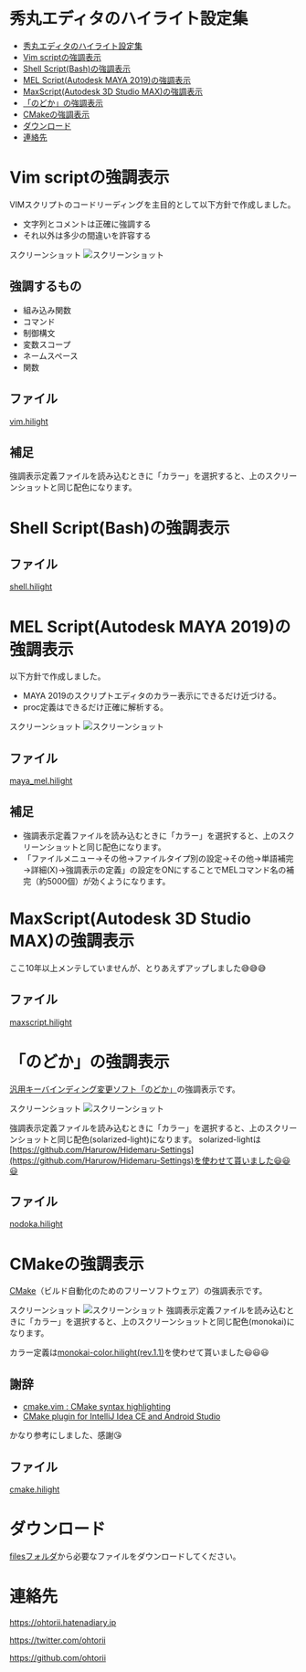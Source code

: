 # 秀丸エディタのハイライト設定集

- [秀丸エディタのハイライト設定集](#秀丸エディタのハイライト設定集)
- [Vim scriptの強調表示](#vim-scriptの強調表示)
- [Shell Script(Bash)の強調表示](#shell-scriptbashの強調表示)
- [MEL Script(Autodesk MAYA 2019)の強調表示](#mel-scriptautodesk-maya-2019の強調表示)
- [MaxScript(Autodesk 3D Studio MAX)の強調表示](#maxscriptautodesk-3d-studio-maxの強調表示)
- [「のどか」の強調表示](#のどかの強調表示)
- [CMakeの強調表示](#cmakeの強調表示)
- [ダウンロード](#ダウンロード)
- [連絡先](#連絡先)



# Vim scriptの強調表示

VIMスクリプトのコードリーディングを主目的として以下方針で作成しました。

- 文字列とコメントは正確に強調する
- それ以外は多少の間違いを許容する

スクリーンショット
![スクリーンショット](images/vim.png "スクリーンショット")

## 強調するもの

- 組み込み関数
- コマンド
- 制御構文
- 変数スコープ
- ネームスペース
- 関数

## ファイル
[vim.hilight](files/vim.hilight)

## 補足

強調表示定義ファイルを読み込むときに「カラー」を選択すると、上のスクリーンショットと同じ配色になります。


# Shell Script(Bash)の強調表示

## ファイル

[shell.hilight](files/shell.hilight)

# MEL Script(Autodesk MAYA 2019)の強調表示

以下方針で作成しました。
- MAYA 2019のスクリプトエディタのカラー表示にできるだけ近づける。
- proc定義はできるだけ正確に解析する。

スクリーンショット
![スクリーンショット](images/maya_mel.png "スクリーンショット")


## ファイル

[maya_mel.hilight](files/maya_mel.hilight)

## 補足

- 強調表示定義ファイルを読み込むときに「カラー」を選択すると、上のスクリーンショットと同じ配色になります。
- 「ファイルメニュー→その他→ファイルタイプ別の設定→その他→単語補完→詳細(X)→強調表示の定義」の設定をONにすることでMELコマンド名の補完（約5000個）が効くようになります。

# MaxScript(Autodesk 3D Studio MAX)の強調表示

ここ10年以上メンテしていませんが、とりあえずアップしました😅😅😅

## ファイル

[maxscript.hilight](files/maxscript.hilight)


# 「のどか」の強調表示

[汎用キーバインディング変更ソフト「のどか」](https://appletllc.com/web/nodoka.htm)の強調表示です。

スクリーンショット
![スクリーンショット](images/nodoka_solarized-light.png "スクリーンショット")

強調表示定義ファイルを読み込むときに「カラー」を選択すると、上のスクリーンショットと同じ配色(solarized-light)になります。
solarized-lightは[https://github.com/Harurow/Hidemaru-Settings](https://github.com/Harurow/Hidemaru-Settings)を使わせて貰いました😃😃😃

## ファイル

[nodoka.hilight](files/nodoka.hilight)

# CMakeの強調表示

[CMake](https://cmake.org/)（ビルド自動化のためのフリーソフトウェア）の強調表示です。

スクリーンショット
![スクリーンショット](images/cmake_monokai.png "スクリーンショット")
強調表示定義ファイルを読み込むときに「カラー」を選択すると、上のスクリーンショットと同じ配色(monokai)になります。

カラー定義は[monokai-color.hilight(rev.1.1)](http://www.wellformed.org/2016/hidemaru/monokai-color/)を使わせて貰いました😃😃😃

## 謝辞
- [cmake.vim : CMake syntax highlighting ](https://www.vim.org/scripts/script.php?script_id=600)
- [CMake plugin for IntelliJ Idea CE and Android Studio](https://github.com/ArtsiomCh/CMake)

かなり参考にしました、感謝😘

## ファイル

[cmake.hilight](files/cmake.hilight)


# ダウンロード

[filesフォルダ](files)から必要なファイルをダウンロードしてください。

# 連絡先

<https://ohtorii.hatenadiary.jp>

<https://twitter.com/ohtorii>

<https://github.com/ohtorii>
